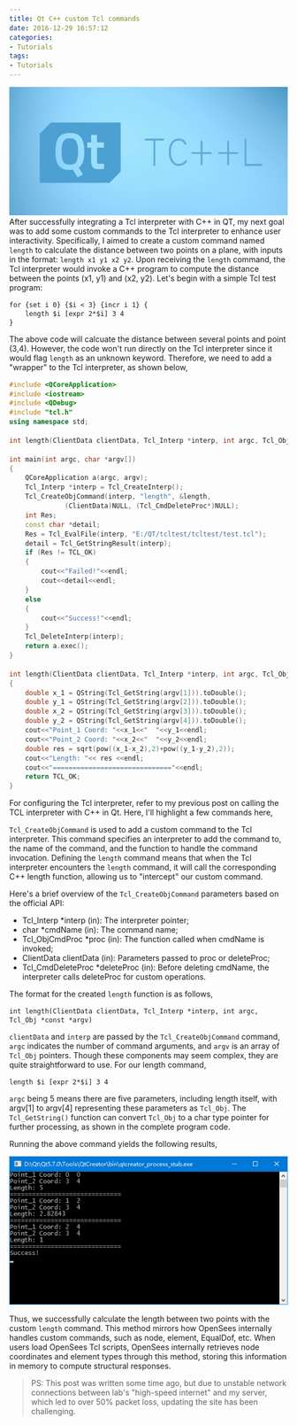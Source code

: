 ```yaml
---
title: Qt C++ custom Tcl commands
date: 2016-12-29 16:57:12
categories:
- Tutorials
tags:
- Tutorials
---
```


![CppTcl](/uploads/images/0000/CppTcl.jpg)
After successfully integrating a Tcl interpreter with C++ in QT, my next goal was to add some custom commands to the Tcl interpreter to enhance user interactivity. Specifically, I aimed to create a custom command named `length` to calculate the distance between two points on a plane, with inputs in the format: `length x1 y1 x2 y2`. Upon receiving the `length` command, the Tcl interpreter would invoke a C++ program to compute the distance between the points (x1, y1) and (x2, y2). Let's begin with a simple Tcl test program:

<!-- more -->
```
for {set i 0} {$i < 3} {incr i 1} {
	length $i [expr 2*$i] 3 4
}
```

The above code will calcuate the distance between several points and point (3,4). However, the code won't run directly on the Tcl interpreter since it would flag `length` as an unknown keyword. Therefore, we need to add a "wrapper" to the Tcl interpreter, as shown below,

```cpp
#include <QCoreApplication>
#include <iostream>
#include <QDebug>
#include "tcl.h"
using namespace std;

int length(ClientData clientData, Tcl_Interp *interp, int argc, Tcl_Obj* const *argv);

int main(int argc, char *argv[])
{
    QCoreApplication a(argc, argv);
    Tcl_Interp *interp = Tcl_CreateInterp();
    Tcl_CreateObjCommand(interp, "length", &length,
              (ClientData)NULL, (Tcl_CmdDeleteProc*)NULL);
    int Res;
    const char *detail;
    Res = Tcl_EvalFile(interp, "E:/QT/tcltest/tcltest/test.tcl");
    detail = Tcl_GetStringResult(interp);
    if (Res != TCL_OK)
    {
        cout<<"Failed!"<<endl;
        cout<<detail<<endl;
    }
    else
    {
        cout<<"Success!"<<endl;
    }
    Tcl_DeleteInterp(interp);
    return a.exec();
}

int length(ClientData clientData, Tcl_Interp *interp, int argc, Tcl_Obj *const *argv)
{
    double x_1 = QString(Tcl_GetString(argv[1])).toDouble();
    double y_1 = QString(Tcl_GetString(argv[2])).toDouble();
    double x_2 = QString(Tcl_GetString(argv[3])).toDouble();
    double y_2 = QString(Tcl_GetString(argv[4])).toDouble();
    cout<<"Point_1 Coord: "<<x_1<<"  "<<y_1<<endl;
    cout<<"Point_2 Coord: "<<x_2<<"  "<<y_2<<endl;
    double res = sqrt(pow((x_1-x_2),2)+pow((y_1-y_2),2));
    cout<<"Length: "<< res <<endl;
    cout<<"=============================="<<endl;
    return TCL_OK;
}
```

For configuring the Tcl interpreter, refer to my previous post on calling the TCL interpreter with C++ in Qt. Here, I'll highlight a few commands here,

`Tcl_CreateObjCommand` is used to add a custom command to the Tcl interpreter. This command specifies an interpreter to add the command to, the name of the command, and the function to handle the command invocation. Defining the `length` command means that when the Tcl interpreter encounters the `length` command, it will call the corresponding C++ length function, allowing us to "intercept" our custom command.

Here's a brief overview of the `Tcl_CreateObjCommand` parameters based on the official API:

- Tcl_Interp *interp (in): The interpreter pointer;
- char *cmdName (in): The command name;
- Tcl_ObjCmdProc *proc (in): The function called when cmdName is invoked;
- ClientData clientData (in): Parameters passed to proc or deleteProc;
- Tcl_CmdDeleteProc *deleteProc (in): Before deleting cmdName, the interpreter calls deleteProc for custom operations.

The format for the created `length` function is as follows,

```
int length(ClientData clientData, Tcl_Interp *interp, int argc, Tcl_Obj *const *argv)
```

`clientData` and `interp` are passed by the `Tcl_CreateObjCommand` command, `argc` indicates the number of command arguments, and `argv` is an array of `Tcl_Obj` pointers. Though these components may seem complex, they are quite straightforward to use. For our length command,

```
length $i [expr 2*$i] 3 4
```

`argc` being 5 means there are five parameters, including length itself, with argv[1] to argv[4] representing these parameters as `Tcl_Obj`. The `Tcl_GetString()` function can convert `Tcl_Obj` to a char type pointer for further processing, as shown in the complete program code.

Running the above command yields the following results,

![QtCppCustomTclCmd](/uploads/images/2016/QtCppCustomTclCmd1.png)

Thus, we successfully calculate the length between two points with the custom `length` command. This method mirrors how OpenSees internally handles custom commands, such as node, element, EqualDof, etc. When users load OpenSees Tcl scripts, OpenSees internally retrieves node coordinates and element types through this method, storing this information in memory to compute structural responses.

> PS: This post was written some time ago, but due to unstable network connections between lab's "high-speed internet" and my server, which led to over 50% packet loss, updating the site has been challenging.
